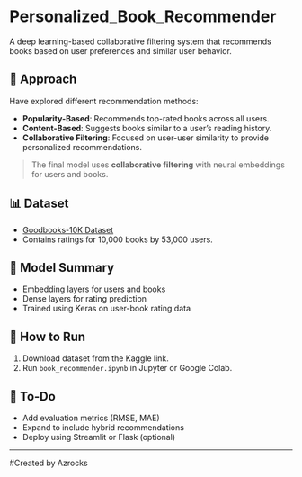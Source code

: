 # Personalized_Book_Recommender
A deep learning-based collaborative filtering system that recommends books based on user preferences and similar user behavior.

## 🧠 Approach

Have explored different recommendation methods:

- **Popularity-Based**: Recommends top-rated books across all users.
- **Content-Based**: Suggests books similar to a user’s reading history.
- **Collaborative Filtering**: Focused on user-user similarity to provide personalized recommendations.

> The final model uses **collaborative filtering** with neural embeddings for users and books.

## 📊 Dataset

- [Goodbooks-10K Dataset](https://www.kaggle.com/zygmunt/goodbooks-10k)
- Contains ratings for 10,000 books by 53,000 users.

## 🧪 Model Summary

- Embedding layers for users and books
- Dense layers for rating prediction
- Trained using Keras on user-book rating data

## 🚀 How to Run

1. Download dataset from the Kaggle link.
2. Run `book_recommender.ipynb` in Jupyter or Google Colab.

## 📌 To-Do

- Add evaluation metrics (RMSE, MAE)
- Expand to include hybrid recommendations
- Deploy using Streamlit or Flask (optional)

---

#Created by Azrocks
